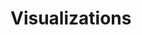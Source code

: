 # Visualizations

<!-- ## Editors

* [CodeMirror](../components/editor/src/codemirror)

## Layouts

* [Docking Panel](../components/layout/src/lumino/dockPanel)
* [Drag and Zoom](../components/layout/src/zoom)
* [Split Panel](../components/layout/src/lumino/splitPanel)
* [Tab Panel](../components/layout/src/lumino/tabPanel)

## Visualizations -->

<!-- * [Gauge](../components/gauge/src/gauge)
* [Half Pie](../components/pie/src/halfpie)
* [Observable JS](../components/observable/src/observable)
* [Pie](../components/pie/src/pie)
* [Quarter Pie](../components/pie/src/quarterpie)
* [Sankey](../components/sankey/src/sankey)
* [Treemap](../components/treemap/src/treemap) -->
